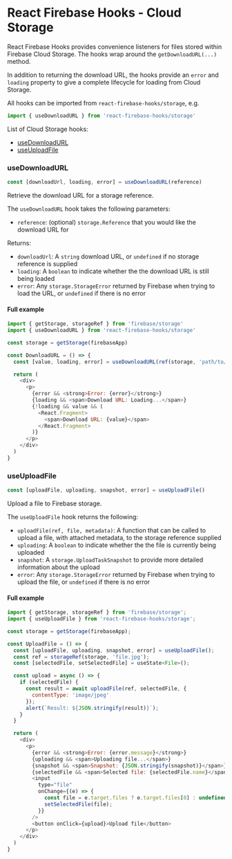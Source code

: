 # React Firebase Hooks - Cloud Storage

React Firebase Hooks provides convenience listeners for files stored within
Firebase Cloud Storage. The hooks wrap around the `getDownloadURL(...)` method.

In addition to returning the download URL, the hooks provide an `error` and `loading` property
to give a complete lifecycle for loading from Cloud Storage.

All hooks can be imported from `react-firebase-hooks/storage`, e.g.

```js
import { useDownloadURL } from 'react-firebase-hooks/storage'
```

List of Cloud Storage hooks:

- [useDownloadURL](#usedownloadurl)
- [useUploadFile](#useuploadfile)

### useDownloadURL

```js
const [downloadUrl, loading, error] = useDownloadURL(reference)
```

Retrieve the download URL for a storage reference.

The `useDownloadURL` hook takes the following parameters:

- `reference`: (optional) `storage.Reference` that you would like the download URL for

Returns:

- `downloadUrl`: A `string` download URL, or `undefined` if no storage reference is supplied
- `loading`: A `boolean` to indicate whether the the download URL is still being loaded
- `error`: Any `storage.StorageError` returned by Firebase when trying to load the URL, or `undefined` if there is no error

#### Full example

```js
import { getStorage, storageRef } from 'firebase/storage'
import { useDownloadURL } from 'react-firebase-hooks/storage'

const storage = getStorage(firebaseApp)

const DownloadURL = () => {
  const [value, loading, error] = useDownloadURL(ref(storage, 'path/to/file'))

  return (
    <div>
      <p>
        {error && <strong>Error: {error}</strong>}
        {loading && <span>Download URL: Loading...</span>}
        {!loading && value && (
          <React.Fragment>
            <span>Download URL: {value}</span>
          </React.Fragment>
        )}
      </p>
    </div>
  )
}
```

### useUploadFile

```js
const [uploadFile, uploading, snapshot, error] = useUploadFile()
```

Upload a file to Firebase storage.

The `useUploadFile` hook returns the following:

- `uploadFile(ref, file, metadata)`: A function that can be called to upload a file, with attached metadata, to the storage reference supplied
- `uploading`: A `boolean` to indicate whether the the file is currently being uploaded
- `snapshot`: A `storage.UploadTaskSnapshot` to provide more detailed information about the upload
- `error`: Any `storage.StorageError` returned by Firebase when trying to upload the file, or `undefined` if there is no error

#### Full example

```js
import { getStorage, storageRef } from 'firebase/storage';
import { useUploadFile } from 'react-firebase-hooks/storage';

const storage = getStorage(firebaseApp);

const UploadFile = () => {
  const [uploadFile, uploading, snapshot, error] = useUploadFile();
  const ref = storageRef(storage, 'file.jpg');
  const [selectedFile, setSelectedFile] = useState<File>();

  const upload = async () => {
    if (selectedFile) {
      const result = await uploadFile(ref, selectedFile, {
        contentType: 'image/jpeg'
      });
      alert(`Result: ${JSON.stringify(result)}`);
    }
  }

  return (
    <div>
      <p>
        {error && <strong>Error: {error.message}</strong>}
        {uploading && <span>Uploading file...</span>}
        {snapshot && <span>Snapshot: {JSON.stringify(snapshot)}</span>}
        {selectedFile && <span>Selected file: {selectedFile.name}</span>}
        <input
          type="file"
          onChange={(e) => {
            const file = e.target.files ? e.target.files[0] : undefined;
            setSelectedFile(file);
          }}
        />
        <button onClick={upload}>Upload file</button>
      </p>
    </div>
  )
}
```
